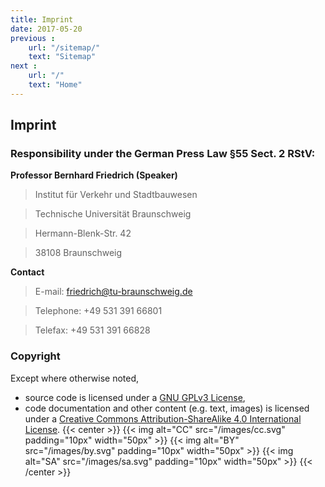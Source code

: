 ```yaml
---
title: Imprint
date: 2017-05-20
previous :
    url: "/sitemap/"
    text: "Sitemap"
next :
    url: "/"
    text: "Home"
---
```


## Imprint

### Responsibility under the German Press Law §55 Sect. 2 RStV:

**Professor Bernhard Friedrich (Speaker)**

> Institut für Verkehr und Stadtbauwesen

> Technische Universität Braunschweig

> Hermann-Blenk-Str. 42 

> 38108 Braunschweig

**Contact**

> E-mail: friedrich@tu-braunschweig.de

> Telephone: +49 531 391 66801

> Telefax: +49 531 391 66828


### Copyright

Except where otherwise noted,

* source code is licensed under a [GNU GPLv3 License](https://www.gnu.org/licenses/gpl-3.0.html),
* code documentation and other content (e.g. text, images) is licensed under a [Creative Commons Attribution-ShareAlike 4.0 International License](https://creativecommons.org/licenses/by-sa/4.0/).
{{< center >}}
{{< img alt="CC" src="/images/cc.svg" padding="10px" width="50px" >}}
{{< img alt="BY" src="/images/by.svg" padding="10px" width="50px" >}}
{{< img alt="SA" src="/images/sa.svg" padding="10px" width="50px" >}}
{{< /center >}}
